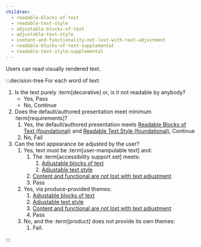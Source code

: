 ```yaml
---
children:
  - readable-blocks-of-text
  - readable-text-style
  - adjustable-blocks-of-text
  - adjustable-text-style
  - content-and-functionality-not-lost-with-text-adjustment
  - readable-blocks-of-text-supplemental
  - readable-text-style-supplemental
---
```


Users can read visually rendered text.

:::decision-tree
For each word of text:
1. Is the text purely :term[decorative] or, is it not readable by anybody?
   - Yes, Pass
   - No, Continue
2. Does the default/authored presentation meet minimum :term[requirements]?
    1. Yes, the default/authored presentation meets <a href="#readable-blocks-of-text">Readable Blocks of Text (foundational)</a> and <a href="readable-text-style">Readable Text Style (foundational)</a>, Continue
    2. No, Fail
3. Can the text appearance be adjusted by the user?
    1. Yes, text must be :term[user-manipulable text] and:
        1. The :term[accessibility support set] meets:
            1. <a href="#adjustable-blocks-of-text">Adjustable blocks of text</a>
            2. <a href="#adjustable-text-style">Adjustable text style</a>
        2. <a href="#content-and-functionality-not-lost-with-text-adjustment">Content and functional are not lost with text adjustment</a>
        3. Pass
    2. Yes, via produce-provided themes:
        1. <a href="#adjustable-blocks-of-text">Adjustable blocks of text</a>
        2. <a href="#adjustable-text-style">Adjustable text style</a>
        3. <a href="#content-and-functionality-not-lost-with-text-adjustment">Content and functional are not lost with text adjustment</a>
        4. Pass
    3. No, and the :term[product] does not provide its own themes:
        1. Fail.

:::